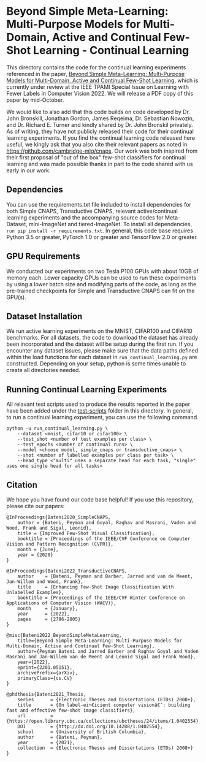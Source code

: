 # Beyond Simple Meta-Learning: Multi-Purpose Models for Multi-Domain, Active and Continual Few-Shot Learning - Continual Learning

This directory contains the code for the continual learning experiments referenced in the paper, [Beyond Simple Meta-Learning: Multi-Purpose Models for Multi-Domain, Active and Continual Few-Shot Learning](https://arxiv.org/abs/2201.05151), which is currently under review at the IEEE TPAMI Special Issue on Learning with Fewer Labels in Computer Vision 2022. We will release a PDF copy of this paper by mid-October.

We would like to also add that this code builds on code developed by Dr. John Bronskill, Jonathan Gordon, James Reqeima, Dr. Sebastian Nowozin, and Dr. Richard E. Turner and kindly shared by Dr. John Bronskil privately. As of writing, they have not publicly released their code for their continual learning experiments. If you find the continual learning code released here useful, we kingly ask that you also cite their relevant papers as noted in https://github.com/cambridge-mlg/cnaps. Our work was both inspired from their first proposal of "out of the box" few-shot classifiers for continual learning and was made possible thanks in part to the code shared with us early in our work.

## Dependencies
You can use the requirements.txt file included to install dependencies for both Simple CNAPS, Transductive CNAPS, relevant active/continual learning experiments and the accompanying source codes for Meta-Dataset, mini-ImageNet and tiered-ImageNet. To install all dependencies, ```run pip install -r requirements.txt```. In general, this code base requires Python 3.5 or greater, PyTorch 1.0 or greater and TensorFlow 2.0 or greater.

## GPU Requirements
We conducted our experiments on two Tesla P100 GPUs with about 10GB of memory each. Lower capacity GPUs can be used to run these experiments by using a lower batch size and modifying parts of the code, as long as the pre-trained checkpoints for Simple and Transductive CNAPS can fit on the GPU(s).

## Dataset Installation
We run active learning experiments on the MNIST, CIFAR100 and CIFAR10 benchmarks. For all datasets, the code to download the dataset has already been incorporated and the dataset will be setup during the first run. If you encounter any dataset issues, please make sure that the data paths defined within the load functions for each dataset in ```run_continual_learning.py``` are constructed. Depending on your setup, python is some times unable to create all directories needed.

## Running Continual Learning Experiments

All relavant test scripts used to produce the results reported in the paper have been added under the [test-scripts](https://github.com/plai-group/simple-cnaps/tree/master/continual-learning/test-scripts) folder in this directory. In general, to run a continual learning experiment, you can use the following command.

```
python -u run_continual_learning.py \
    --dataset <mnist, cifar10 or cifar100> \
    --test_shot <number of test examples per class> \
    --test_epochs <number of continual runs> \
    --model <choose model, simple_cnaps or transductive_cnaps> \
    --shot <number of labelled examples per class per task> \
    --head_type <"multi" uses a separate head for each task, "single" uses one single head for all tasks>
```

## Citation
We hope you have found our code base helpful! If you use this repository, please cite our papers:

```
@InProceedings{Bateni2020_SimpleCNAPS,
    author = {Bateni, Peyman and Goyal, Raghav and Masrani, Vaden and Wood, Frank and Sigal, Leonid},
    title = {Improved Few-Shot Visual Classification},
    booktitle = {Proceedings of the IEEE/CVF Conference on Computer Vision and Pattern Recognition (CVPR)},
    month = {June},
    year = {2020}
}

@InProceedings{Bateni2022_TransductiveCNAPS,
    author    = {Bateni, Peyman and Barber, Jarred and van de Meent, Jan-Willem and Wood, Frank},
    title     = {Enhancing Few-Shot Image Classification With Unlabelled Examples},
    booktitle = {Proceedings of the IEEE/CVF Winter Conference on Applications of Computer Vision (WACV)},
    month     = {January},
    year      = {2022},
    pages     = {2796-2805}
}

@misc{Bateni2022_BeyondSimpleMetaLearning,
    title={Beyond Simple Meta-Learning: Multi-Purpose Models for Multi-Domain, Active and Continual Few-Shot Learning}, 
    author={Peyman Bateni and Jarred Barber and Raghav Goyal and Vaden Masrani and Jan-Willem van de Meent and Leonid Sigal and Frank Wood},
    year={2022},
    eprint={2201.05151},
    archivePrefix={arXiv},
    primaryClass={cs.CV}
}

@phdthesis{Bateni2021_Thesis, 
    series      = {Electronic Theses and Dissertations (ETDs) 2008+}, 
    title       = {On label-eï¬€icient computer visionâ€¯: building fast and effective few-shot image classifiers}, 
    url         = {https://open.library.ubc.ca/collections/ubctheses/24/items/1.0402554}, 
    DOI         = {http://dx.doi.org/10.14288/1.0402554}, 
    school      = {University of British Columbia}, 
    author      = {Bateni, Peyman}, 
    year        = {2021}, 
    collection  = {Electronic Theses and Dissertations (ETDs) 2008+}
}
```
